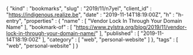 {
  "kind" : "bookmarks",
  "slug" : "2019/11/n7yel",
  "client_id" : "https://indigenous.realize.be",
  "date" : "2019-11-14T18:19:00Z",
  "h" : "h-entry",
  "properties" : {
    "name" : [ "Vendor Lock In Through Your Domain Name" ],
    "bookmark-of" : [ "https://www.zylstra.org/blog/2019/11/vendor-lock-in-through-your-domain-name/" ],
    "published" : [ "2019-11-14T18:19:00Z" ],
    "category" : [ "web", "personal-website" ]
  },
  "tags" : [ "web", "personal-website" ]
}
